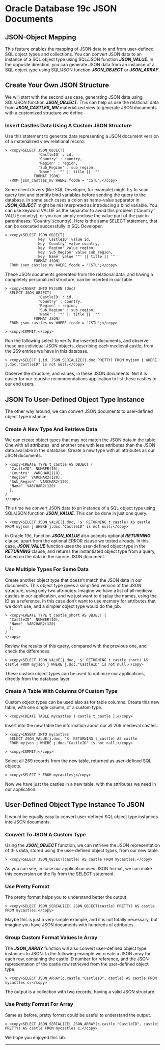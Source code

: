# Oracle Database 19c JSON Documents

## JSON-Object Mapping

This feature enables the mapping of JSON data to and from user-defined SQL object types and collections. You can convert JSON data to an instance of a SQL object type using SQL/JSON function ***JSON_VALUE***. In the opposite direction, you can generate JSON data from an instance of a SQL object type using SQL/JSON function ***JSON_OBJECT*** or ***JSON_ARRAY***.

## Create Your Own JSON Structure

We will start with the second use case, generating JSON data using SQL/JSON function ***JSON_OBJECT***. This can help us use the relational data from ***JSON_CASTLES_MV*** materialized view to generate JSON documents with a customized structure we define.

### Insert Castles Data Using A Custom JSON Structure

Use this statement to generate data representing a JSON document version of a materialized view relational record.

````
> <copy>SELECT JSON_OBJECT(
               'CastleID' : id,
               'Country' : country,
               'Region' : region,
               'Sub_Region' : sub_region,
               'Name' : '"' || title || '"'
             FORMAT JSON)
  FROM json_castles_mv WHERE fcode = 'CSTL';</copy>
````

Some client drivers (like SQL Developer, for example) might try to scan query text and identify bind variables before sending the query to the database. In some such cases a colon as name–value separator in ***JSON_OBJECT*** might be misinterpreted as introducing a bind variable. You can use keyword VALUE as the separator to avoid this problem ('Country ' VALUE country), or you can simply enclose the value part of the pair in parentheses: 'Country':(country). Here is the same SELECT statement, that can be executed successfully in SQL Developer.

````
> <copy>SELECT JSON_OBJECT(
               key 'CastleID' value id,
               key 'Country' value country,
               key 'Region' value region,
               key 'Sub_Region' value sub_region,
               key 'Name' value '"' || title || '"'
             FORMAT JSON)
  FROM json_castles_mv WHERE fcode = 'CSTL';</copy>
````

These JSON documents generated from the relational data, and having a completely personalized structure, can be inserted in our table.

````
> <copy>INSERT INTO MYJSON (doc)
  SELECT JSON_OBJECT(
               'CastleID' : id,
               'Country' : country,
               'Region' : region,
               'Sub_Region' : sub_region,
               'Name' : '"' || title || '"'
             FORMAT JSON)
  FROM json_castles_mv WHERE fcode = 'CSTL';</copy>
````

````
> <copy>COMMIT;</copy>
````

Run the following select to verify the inserted documents, and observe these are individual JSON objects, describing each medieval castle, from the 269 entries we have in this database.

````
> <copy>SELECT j.id, JSON_SERIALIZE(j.doc PRETTY) FROM myjson j WHERE j.doc."CastleID" is not null;</copy>
````

Observe the structure, and values, in these JSON documents. Not it is easier for our touristic recommendations application to list these castles to our end users.

## JSON To User-Defined Object Type Instance

The other way around, we can convert JSON documents to user-defined object type instance.

### Create A New Type And Retrieve Data

We can create object types that may not match the JSON data in the table. One with all attributes, and another one with less attributes than the JSON data available in the database. Create a new type with all attributes as our JSON documents.

````
> <copy>CREATE TYPE t_castle AS OBJECT (
  "CastleID"  NUMBER(10),
  "Country"  VARCHAR2(10),
  "Region"  VARCHAR2(120),
  "Sub_Region"  VARCHAR2(120),
  "Name"  VARCHAR2(120)
  );
/
</copy>
````

This time we convert JSON data to an instance of a SQL object type using SQL/JSON function ***JSON_VALUE***. This can be done in just one query.

````
> <copy>SELECT JSON_VALUE(j.doc, '$' RETURNING t_castle) AS castle FROM myjson j WHERE j.doc."CastleID" is not null;</copy>
````

In Oracle 19c, function ***JSON_VALUE*** also accepts optional ***RETURNING*** clause, apart from the optional ERROR clause we tested already. In this case, ***JSON_VALUE*** function uses the user-defined object type in the ***RETURNING*** clause, and returns the instantiated object type from a query, based on the data in the source JSON document.

### Use Multiple Types For Same Data

Create another object type that doesn’t match the JSON data in our documents. This object type gives a simplified version of the JSON structure, using only two attributes. Imagine we have a list of all medieval castles in our application, and we just want to display the names, using the ID as a reference. In this case don’t want to use memory for attributes that we don’t use, and a simpler object type would do the job.

````
> <copy>CREATE TYPE t_castle_short AS OBJECT (
  "CastleID"  NUMBER(10),
  "Name"  VARCHAR2(120)
  );
/
</copy>
````

Review the results of this query, compared with the previous one, and check the differences.

````
> <copy>SELECT JSON_VALUE(j.doc, '$' RETURNING t_castle_short) AS castle FROM myjson j WHERE j.doc."CastleID" is not null;</copy>
````

These custom object types can be used to optimize our applications, directly from the database layer.

### Create A Table With Columns Of Custom Type

Custom object types can be used also as for table columns. Create this new table, with one single column, of a custom type.

````
> <copy>CREATE TABLE mycastles ( castle t_castle );</copy>
````

Insert into the new table the information about our all 269 medieval castles.

````
> <copy>INSERT INTO mycastles
  SELECT JSON_VALUE(j.doc, '$' RETURNING t_castle) AS castle
  FROM myjson j WHERE j.doc."CastleID" is not null;</copy>
````

````
> <copy>COMMIT;</copy>
````

Select all 269 records from the new table, returned as user-defined SQL objects.

````
> <copy>SELECT * FROM mycastles;</copy>
````

Now we have just the castles in a new table, with the attributes we need in our application.

## User-Defined Object Type Instance To JSON

It would be equally easy to convert user-defined SQL object type instances into JSON documents.

### Convert To JSON A Custom Type

Using the ***JSON_OBJECT*** function, we can retrieve the JSON representation of this data, stored using the user-defined object types, from our new table.

````
> <copy>SELECT JSON_OBJECT(castle) AS castle FROM mycastles;</copy>
````

As you can see, in case our application uses JSON format, we can make this conversion on the fly from the SELECT statement.

### Use Pretty Format 

The pretty format helps you to understand better the output.

````
> <copy>SELECT JSON_SERIALIZE( JSON_OBJECT(castle) PRETTY) AS castle FROM mycastles;</copy>
````

Maybe this is just a very simple example, and it is not totally necessary, but imagine you have JSON documents with hundreds of attributes.

### Group Custom Format Values In Array 

The ***JSON_ARRAY*** function will also convert user-defined object type instances to JSON. In the following example we create a JSON array for each row, containing the castle ID number for reference, and the JSON representation of the castle row retrieved from the user-defined object type.

````
> <copy>SELECT JSON_ARRAY(c.castle."CastleID", castle) AS castle FROM mycastles c;</copy>
````

The output is a collection with two records, having a valid JSON structure.

### Use Pretty Format For Array 

Same as before, pretty format could be useful to understand the output.

````
> <copy>SELECT JSON_SERIALIZE( JSON_ARRAY(c.castle."CastleID", castle) PRETTY) AS castle FROM mycastles c;</copy>
````

We hope you enjoyed this lab. 

---
